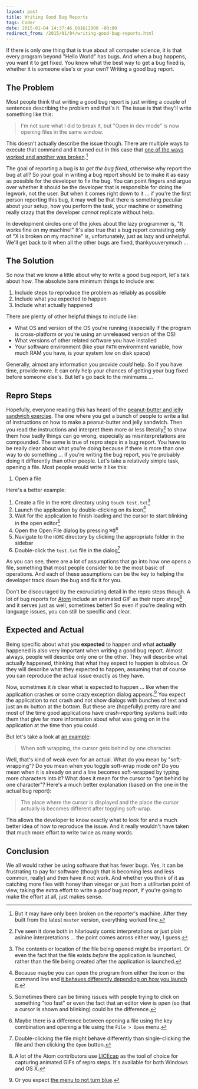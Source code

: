 ```yaml
---
layout: post
title: Writing Good Bug Reports
tags: Coder
date: 2015-01-04 14:37:46.601612000 -08:00
redirect_from: /2015/01/04/writing-good-bug-reports.html
---
```


If there is only one thing that is true about all computer science, it is that every program beyond "Hello World" has bugs. And when a bug happens, you want it to get fixed. You know what the best way to get a bug fixed is, whether it is someone else's or your own? Writing a good bug report.

## The Problem

Most people think that writing a good bug report is just writing a couple of sentences describing the problem and that's it. The issue is that they'll write something like this:

> I'm not sure what I did to break it, but "Open in dev mode" is now opening files in the same window.

This doesn't actually describe the issue though. There are multiple ways to execute that command and it turned out in this case that [one of the ways worked and another was broken][open-in-dev-mode].[^broken]

The goal of reporting a bug is *to get the bug fixed*, otherwise why report the bug at all? So your goal in writing a bug report should be to make it as easy as possible for the developer to fix the bug. You can point fingers and argue over whether it should be the developer that is responsible for doing the legwork, not the user. But when it comes right down to it ... if you're the first person reporting this bug, it may well be that there is something peculiar about your setup, how you perform the task, your machine or something really crazy that the developer *cannot* replicate without help.

In development circles one of the jokes about the lazy programmer is, "It works fine on my machine!" It's also true that a bug report consisting only of "X is broken on my machine" is, unfortunately, just as lazy and unhelpful. We'll get back to it when all the other bugs are fixed, thankyouverymuch ...

## The Solution

So now that we know a little about why to write a good bug report, let's talk about how. The absolute bare minimum things to include are:

1. Include steps to reproduce the problem as reliably as possible
1. Include what you expected to happen
1. Include what actually happened

There are plenty of other helpful things to include like:

* What OS and version of the OS you're running (especially if the program is cross-platform or you're using an unreleased version of the OS)
* What versions of other related software you have installed
* Your software environment (like your `PATH` environment variable, how much RAM you have, is your system low on disk space)

Generally, almost any information you provide *could* help. So if you have time, provide more. It can only help your chances of getting your bug fixed before someone else's. But let's go back to the minimums ...

## Repro Steps

Hopefully, everyone reading this has heard of the [peanut-butter and jelly sandwich exercise][pbj-exercise]. The one where you get a bunch of people to write a list of instructions on how to make a peanut-butter and jelly sandwich. Then you read the instructions and interpret them more or less literally[^jerk-or-comedy] to show them how badly things can go wrong, especially as misinterpretations are compounded. The same is true of repro steps in a bug report. You have to be really clear about what you're doing because if there is more than one way to do something ... if you're writing the bug report, you're probably doing it differently than other people. Let's take a relatively simple task, opening a file. Most people would write it like this:

1. Open a file

Here's a better example:

1. Create a file in the `HOME` directory using `touch test.txt`[^file-alternates]
1. Launch the application by double-clicking on its icon[^launch-alternates]
1. Wait for the application to finish loading and the cursor to start blinking in the open editor[^blinking-cursor]
1. Open the Open File dialog by pressing <kbd>⌘O</kbd>[^open-file-alternates]
1. Navigate to the `HOME` directory by clicking the appropriate folder in the sidebar
1. Double-click the `test.txt` file in the dialog[^file-selection-alternates]

As you can see, there are a lot of assumptions that go into how one opens a file, something that most people consider to be the most basic of operations. And each of these assumptions can be the key to helping the developer track down the bug and fix it for you.

Don't be discouraged by the excruciating detail in the repro steps though. A lot of bug reports for [Atom][atom] include an animated GIF as their repro steps[^licecap] and it serves just as well, sometimes better! So even if you're dealing with language issues, you can still be specific and clear.

## Expected and Actual

Being specific about what you **expected** to happen and what **actually** happened is also very important when writing a good bug report. Almost always, people will describe only one or the other. They will describe what actually happened, thinking that what they expect to happen is obvious. Or they will describe what they expected to happen, assuming that of course you can reproduce the actual issue exactly as they have.

Now, sometimes it *is* clear what is expected to happen ... like when the application crashes or some crazy exception dialog appears.[^blue-menu] You expect the application to not crash and not show dialogs with bunches of text and just an `Ok` button at the bottom. But these are (hopefully) pretty rare and most of the time good applications have crash-reporting systems built into them that give far more information about what was going on in the application at the time than you could.

But let's take a look at [an example][soft-wrapping]:

> When soft wrapping, the cursor gets behind by one character.

Well, that's kind of weak even for an actual. What do you mean by "soft-wrapping"? Do you mean when you toggle soft-wrap mode on? Do you mean when it is already on and a line becomes soft-wrapped by typing more characters into it? What does it mean for the cursor to "get behind by one character"? Here's a much better explanation (based on the one in the actual bug report):

> The place where the cursor is displayed and the place the cursor actually is becomes different after toggling soft-wrap.

This allows the developer to know exactly what to look for and a much better idea of how to reproduce the issue. And it really wouldn't have taken that much more effort to write twice as many words.

## Conclusion

We all would rather be using software that has fewer bugs. Yes, it can be frustrating to pay for software (though that is becoming less and less common, really) and then have it not work. And whether you think of it as catching more flies with honey than vinegar or just from a utilitarian point of view, taking the extra effort to write a *good* bug report, if you're going to make the effort at all, just makes sense.

[^blinking-cursor]: Sometimes there can be timing issues with people trying to click on something "too fast" or even the fact that an editor view is open (so that a cursor is shown and blinking) could be the difference.
[^blue-menu]: Or you expect [the menu to not turn blue][blue-menu].
[^broken]: But it may have only been broken on the reporter's machine. After they built from the latest `master` version, everything worked fine.
[^file-alternates]: The contents or location of the file being opened might be important. Or even the fact that the file exists *before* the application is launched, rather than the file being created after the application is launched.
[^file-selection-alternates]: Double-clicking the file might behave differently than single-clicking the file and then clicking the `Open` button.
[^jerk-or-comedy]: I've seen it done both in hilariously comic interpretations or just plain asinine interpretations ... the point comes across either way, I guess.
[^launch-alternates]: Because maybe you can open the program from either the icon or the command line and [it behaves differently depending on how you launch it][os-x-path-difference].
[^licecap]: A lot of the Atom contributors use [LICEcap][licecap] as the tool of choice for capturing animated GIFs of repro steps. It's available for both Windows and OS X.
[^open-file-alternates]: Maybe there is a difference between opening a file using the key combination and opening a file using the `File > Open` menu.

[atom]: https://atom.io
[blue-menu]: https://github.com/atom/atom/issues/4688
[licecap]: http://www.cockos.com/licecap/
[open-in-dev-mode]: https://discuss.atom.io/t/open-in-dev-mode-opens-in-same-window-on-os-x/14026/4?u=leedohm
[os-x-path-difference]: http://apple.stackexchange.com/questions/87282/in-mountain-lion-how-do-i-set-in-one-place-the-path-environment-variable-for-a/87283#87283
[pbj-exercise]: http://www.nrpa.org/blog/how-to-make-a-peanut-butter-and-jelly-sandwich-a-speed-session-preview/
[soft-wrapping]: https://github.com/atom/atom/issues/1626
